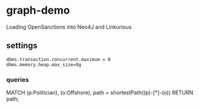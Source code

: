 # graph-demo
Loading OpenSanctions into Neo4J and Linkurious

## settings

```
dbms.transaction.concurrent.maximum = 0
dbms.memory.heap.max_size=8g
```

### queries

MATCH (p:Politician),
      (o:Offshore),
      path = shortestPath((p)-[*]-(o))
RETURN path;